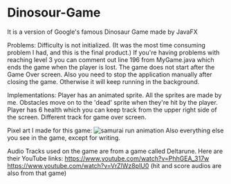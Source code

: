 # Dinosour-Game
It is a version of Google's famous Dinosaur Game made by JavaFX

Problems: 
Difficulty is not initialized. (It was the most time consuming problem I had, and this is the final product.) If you're having problems with reaching level 3 you can comment out line 196 from MyGame.java which ends the game when the player is lost.
The game does not start after the Game Over screen. Also you need to stop the application manually after closing the game. Otherwise it will keep running in the background.

Implementations:
Player has an animated sprite.
All the sprites are made by me. 
Obstacles move on to the 'dead' sprite when they're hit by the player.
Player has 6 health which you can keep track from the upper right side of the screen.
Different track for game over screen.

Pixel art I made for this game:
![samurai run animation](https://github.com/b2210356117/Dinosour-Game/assets/92156971/986ae963-16e6-414b-8657-812a1c45b1ff)
Also everything else you see in the game, except for writing.


Audio Tracks used on the game are from a game called Deltarune.
Here are their YouTube links:
https://www.youtube.com/watch?v=PhhGEA_317w
https://www.youtube.com/watch?v=VrZlWz8pIU0
(hit and score audios are also from that game)

